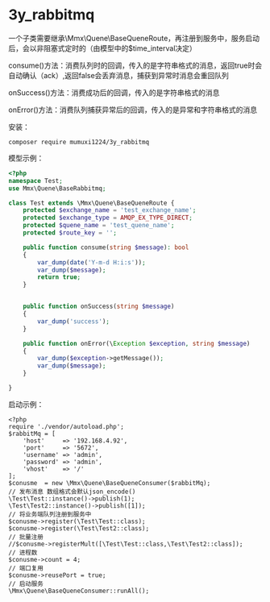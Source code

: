# 3y_rabbitmq

一个子类需要继承\Mmx\Quene\BaseQueneRoute，再注册到服务中，服务启动后，会以非阻塞式定时的（由模型中的$time_interval决定）

consume()方法：消费队列时的回调，传入的是字符串格式的消息，返回true时会自动确认（ack）,返回false会丢弃消息，捕获到异常时消息会重回队列

onSuccess()方法：消费成功后的回调，传入的是字符串格式的消息

onError()方法：消费队列捕获异常后的回调，传入的是异常和字符串格式的消息

安装：

```
composer require mumuxi1224/3y_rabbitmq
```

模型示例：

```php
<?php
namespace Test;
use Mmx\Quene\BaseRabbitmq;

class Test extends \Mmx\Quene\BaseQueneRoute {
    protected $exchange_name = 'test_exchange_name';
    protected $exchange_type = AMQP_EX_TYPE_DIRECT;
    protected $quene_name = 'test_quene_name';
    protected $route_key = '';

    public function consume(string $message): bool
    {
        var_dump(date('Y-m-d H:i:s'));
        var_dump($message);
        return true;
    }


    public function onSuccess(string $message)
    {
        var_dump('success');
    }

    public function onError(\Exception $exception, string $message)
    {
        var_dump($exception->getMessage());
        var_dump($message);
    }

}
```

启动示例：

```
<?php
require './vendor/autoload.php';
$rabbitMq = [
    'host'     => '192.168.4.92',
    'port'     => '5672',
    'username' => 'admin',
    'password' => 'admin',
    'vhost'    => '/'
];
$conusme  = new \Mmx\Quene\BaseQueneConsumer($rabbitMq);
// 发布消息 数组格式会默认json_encode()
\Test\Test::instance()->publish(1);
\Test\Test2::instance()->publish([1]);
// 将业务端队列注册到服务中
$conusme->register(\Test\Test::class);
$conusme->register(\Test\Test2::class);
// 批量注册
//$conusme->registerMult([\Test\Test::class,\Test\Test2::class]);
// 进程数
$conusme->count = 4;
// 端口复用
$conusme->reusePort = true;
// 启动服务
\Mmx\Quene\BaseQueneConsumer::runAll();
```
